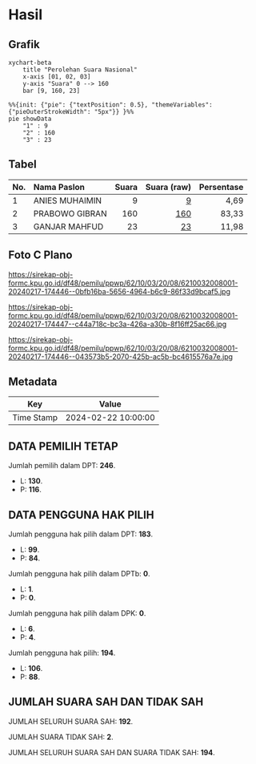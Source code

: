 # Hasil

## Grafik

```mermaid
xychart-beta
    title "Perolehan Suara Nasional"
    x-axis [01, 02, 03]
    y-axis "Suara" 0 --> 160
    bar [9, 160, 23]
```

```mermaid
%%{init: {"pie": {"textPosition": 0.5}, "themeVariables": {"pieOuterStrokeWidth": "5px"}} }%%
pie showData
    "1" : 9
    "2" : 160
    "3" : 23
```

## Tabel

| No. | Nama Paslon    | Suara | Suara (raw) | Persentase |
|:--- |:-------------- | -----:| -----------:| ----------:|
| 1   | ANIES MUHAIMIN | 9     | [9][p-1]    | 4,69       |
| 2   | PRABOWO GIBRAN | 160   | [160][p-2]  | 83,33      |
| 3   | GANJAR MAHFUD  | 23    | [23][p-3]   | 11,98      |


[p-1]: https://github.com/gigit-pemilu/pemilu-2024/blob/main/pilpres/hitung-suara/sub/62-kalimantan-tengah/sub/10-gunung-mas/sub/03-tewah/sub/2008-sandung-tambun/sub/001-tps/sub/paslon-1.txt
[p-2]: https://github.com/gigit-pemilu/pemilu-2024/blob/main/pilpres/hitung-suara/sub/62-kalimantan-tengah/sub/10-gunung-mas/sub/03-tewah/sub/2008-sandung-tambun/sub/001-tps/sub/paslon-2.txt
[p-3]: https://github.com/gigit-pemilu/pemilu-2024/blob/main/pilpres/hitung-suara/sub/62-kalimantan-tengah/sub/10-gunung-mas/sub/03-tewah/sub/2008-sandung-tambun/sub/001-tps/sub/paslon-3.txt

## Foto C Plano

https://sirekap-obj-formc.kpu.go.id/df48/pemilu/ppwp/62/10/03/20/08/6210032008001-20240217-174446--0bfb16ba-5656-4964-b6c9-86f33d9bcaf5.jpg

https://sirekap-obj-formc.kpu.go.id/df48/pemilu/ppwp/62/10/03/20/08/6210032008001-20240217-174447--c44a718c-bc3a-426a-a30b-8f16ff25ac66.jpg

https://sirekap-obj-formc.kpu.go.id/df48/pemilu/ppwp/62/10/03/20/08/6210032008001-20240217-174446--043573b5-2070-425b-ac5b-bc4615576a7e.jpg


## Metadata

| Key        | Value               |
| ---------- | ------------------- |
| Time Stamp | 2024-02-22 10:00:00 |


## DATA PEMILIH TETAP

Jumlah pemilih dalam DPT: **246**.
 * L: **130**.
 * P: **116**.

## DATA PENGGUNA HAK PILIH

Jumlah pengguna hak pilih dalam DPT: **183**.
 * L: **99**.
 * P: **84**.

Jumlah pengguna hak pilih dalam DPTb: **0**.
 * L: **1**.
 * P: **0**.

Jumlah pengguna hak pilih dalam DPK: **0**.
 * L: **6**.
 * P: **4**.

Jumlah pengguna hak pilih: **194**.
 * L: **106**.
 * P: **88**.

## JUMLAH SUARA SAH DAN TIDAK SAH

JUMLAH SELURUH SUARA SAH: **192**.

JUMLAH SUARA TIDAK SAH: **2**.

JUMLAH SELURUH SUARA SAH DAN SUARA TIDAK SAH: **194**.


